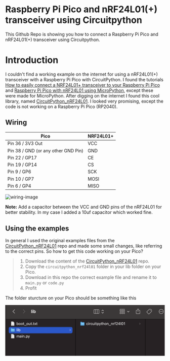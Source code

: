 # Raspberry Pi Pico and nRF24L01(+) transceiver using Circuitpython
This Github Repo is showing you how to connect a Raspberry Pi Pico and nRF24L01(+) transceiver using Circuitpython.

# Introduction
I couldn't find a working example on the internet for using a nRF24L01(+) transceiver with a Raspberry Pi Pico with CircuitPython. I found the tutorials [How to easily connect a NRF24L01+ transceiver to your Raspberry Pi Pico](https://coffeebreakpoint.com/micropython/how-to-connect-a-nrf24l01-transceiver-to-your-raspberry-pi-pico/) and [Raspberry Pi Pico with nRF24L01 using MicroPython](https://bekyelectronics.com/raspberry-pi-pico-nrf24l01-micropython/), except these were made for MicroPython. After digging on the internet I found this cool library, named [CircuitPython_nRF24L01](https://circuitpython-nrf24l01.readthedocs.io/en/latest/index.html#using-the-examples). I looked very promising, except the code is not working on a Raspberry Pi Pico (RP2040).

## Wiring

| Pico                                | NRF24L01+ |
|-------------------------------------|-----------|
| Pin 36 / 3V3 Out                    | VCC       |
| Pin 38 / GND (or any other GND Pin) | GND       |
| Pin 22 / GP17                       | CE        |
| Pin 19 / GP14                       | CS        |
| Pin 9 / GP6                         | SCK       |
| Pin 10 / GP7                        | MOSI      |
| Pin 6 / GP4                         | MISO      |

![wiring-image](https://coffeebreakpoint.com/wp-content/uploads/2021/05/pico-nrf24L01_wiring.png)

**Note:** Add a capacitor between the VCC and GND pins of the nRF24L01 for better stability. In my case I added a 10uf capacitor which worked fine. 

## Using the examples

In general I used the original examples files from the [CircuitPython_nRF24L01](https://github.com/nRF24/CircuitPython_nRF24L01/) repo and made some small changes, like referring to the correct pins. So how to get this code working on your Pico?

> 1. Download the content of the [CircuitPython_nRF24L01](https://github.com/nRF24/CircuitPython_nRF24L01/) repo.
> 2. Copy the `circuitpython_nrf24l01` folder in your lib folder on your Pico.
> 3. Download in this repo the correct example file and rename it to `main.py` or `code.py`
> 4. Profit

The folder sturcture on your Pico should be something like this

![folder-structure-pico](assets/files-on-pico.png)
